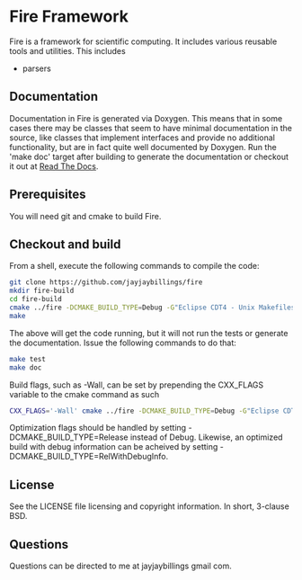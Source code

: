 # Fire Framework

Fire is a framework for scientific computing. It includes various reusable tools 
and utilities. This includes
* parsers

## Documentation

Documentation in Fire is generated via Doxygen. This means that in some cases
there may be classes that seem to have minimal documentation in the source, like 
classes that implement interfaces and provide no additional functionality, but
are in fact quite well documented by Doxygen. Run the 'make doc' target after
building to generate the documentation or checkout it out at 
[Read The Docs](http://readthedocs.org). 

## Prerequisites
You will need git and cmake to build Fire.

## Checkout and build

From a shell, execute the following commands to compile the code:


```bash
git clone https://github.com/jayjaybillings/fire
mkdir fire-build
cd fire-build
cmake ../fire -DCMAKE_BUILD_TYPE=Debug -G"Eclipse CDT4 - Unix Makefiles" -DCMAKE_ECLIPSE_VERSION=4.5
make
```


The above will get the code running, but it will not run the tests or generate the 
documentation. Issue the following commands to do that:
```bash
make test
make doc
```


Build flags, such as -Wall, can be set by prepending the CXX_FLAGS variable to 
the cmake command as such

```bash
CXX_FLAGS='-Wall' cmake ../fire -DCMAKE_BUILD_TYPE=Debug -G"Eclipse CDT4 - Unix Makefiles" -DCMAKE_ECLIPSE_VERSION=4.5
```

Optimization flags should be handled by setting -DCMAKE_BUILD_TYPE=Release 
instead of Debug. Likewise, an optimized build with debug information can be 
acheived by setting -DCMAKE_BUILD_TYPE=RelWithDebugInfo.

## License

See the LICENSE file licensing and copyright information. In short, 3-clause BSD.

## Questions
Questions can be directed to me at jayjaybillings <at> gmail <dot> com.
